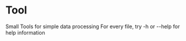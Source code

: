 Tool
====

Small Tools for simple data processing
For every file, try -h or --help for help information
